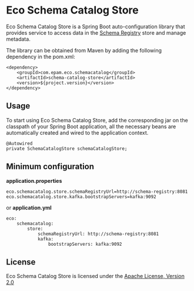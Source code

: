 # Eco Schema Catalog Store

Eco Schema Catalog Store is a Spring Boot auto-configuration library that provides service to access data in the [Schema Registry](https://www.confluent.io/product/confluent-platform/data-compatibility/) store and manage metadata.

The library can be obtained from Maven by adding the following dependency in the pom.xml:

```
<dependency>
    <groupId>com.epam.eco.schemacatalog</groupId>
    <artifactId>schema-catalog-store</artifactId>
    <version>${project.version}</version>
</dependency>

```

## Usage

To start using Eco Schema Catalog Store, add the corresponding jar on the classpath of your Spring Boot application, all the necessary beans are automatically created and wired to the application context.
```
@Autowired
private SchemaCatalogStore schemaCatalogStore;
```

## Minimum configuration

**application.properties**
```
eco.schemacatalog.store.schemaRegistryUrl=http://schema-registry:8081
eco.schemacatalog.store.kafka.bootstrapServers=kafka:9092
```

or **application.yml**
```
eco:
    schemacatalog:
        store:
            schemaRegistryUrl: http://schema-registry:8081
            kafka:
                bootstrapServers: kafka:9092
```

## License

Eco Schema Catalog Store is licensed under the [Apache License, Version 2.0](https://www.apache.org/licenses/LICENSE-2.0)
